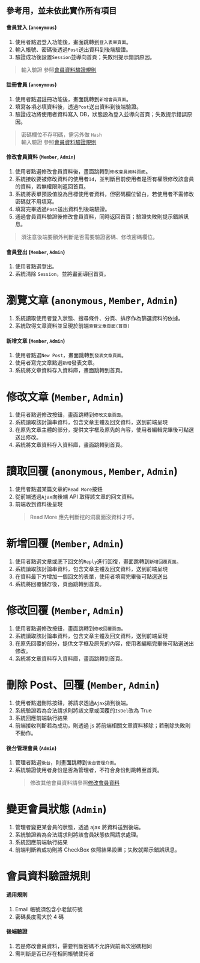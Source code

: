 ## 參考用，並未依此實作所有項目

#### 會員登入 (`anonymous`)

1.  使用者點選登入功能後，畫面跳轉到`登入表單頁面`。
1.  輸入帳號、密碼後透過`Post`送出資料到後端驗證。
1.  驗證成功後設置`Session`並導向首頁；失敗則提示錯誤原因。

> 輸入驗證 參照<a href="#memberValidateRule">會員資料驗證規則</a>

#### 註冊會員 (`anonymous`)

1.  使用者點選註冊功能後，畫面跳轉到`新增會員頁面`。
1.  填寫各項必填資料後，透過`Post`送出資料到後端驗證。
1.  驗證成功將使用者資料寫入 DB，狀態設為登入並導向首頁；失敗提示錯誤原因。

> 密碼欄位不存明碼，需另外做 `Hash`  
> 輸入驗證 參照<a href="#memberValidateRule">會員資料驗證規則</a>

<a id="updateMember"></a>

#### 修改會員資料 (`Member`, `Admin`)

1.  使用者點選修改會員資料後，畫面跳轉到`修改會員資料頁面`。
1.  系統接收要被修改資料的使用者`Id`，並判斷目前使用者是否有權限修改該會員的資料，若無權限則返回首頁。
1.  系統將表單預設值設為目標使用者資料，但密碼欄位留白，若使用者不需修改密碼就不用填寫。
1.  填寫完畢透過`Post`送出資料到後端驗證。
1.  通過會員資料驗證後修改會員資料，同時返回首頁；驗證失敗則提示錯誤訊息。

> 須注意後端要額外判斷是否需要驗證密碼、修改密碼欄位。

#### 會員登出 (`Member`, `Admin`)

1.  使用者點選登出。
1.  系統清除 `Session`，並將畫面導回首頁。

# 瀏覽文章 (`anonymous`, `Member`, `Admin`)

1.  系統讀取使用者登入狀態、搜尋條件、分頁、排序作為篩選資料的依據。
1.  系統取得文章資料並呈現於前端`瀏覽文章頁面(首頁)`

#### 新增文章 (`Member`, `Admin`)

1.  使用者點選`New Post`，畫面跳轉到`發表文章頁面`。
1.  使用者寫完文章點選`新增`發表文章。
1.  系統將文章資料存入資料庫，畫面跳轉到首頁。

# 修改文章 (`Member`, `Admin`)

1.  使用者點選修改按鈕，畫面跳轉到`修改文章頁面`。
1.  系統讀取該討論串資料，包含文章主體及回文資料，送到前端呈現
1.  在原先文章主體的部分，提供文字框及原先的內容，使用者編輯完畢後可點選送出修改。
1.  系統將文章資料存入資料庫，畫面跳轉到首頁。

# 讀取回覆 (`anonymous`, `Member`, `Admin`)

1.  使用者點選某篇文章的`Read More`按鈕
1.  從前端透過`Ajax`向後端 API 取得該文章的回文資料。
1.  前端收到資料後呈現
    > Read More 應先判斷挖的洞裏面沒資料才呼。

# 新增回覆 (`Member`, `Admin`)

1.  使用者點選文章或底下回文的`Reply`進行回復，畫面跳轉到`新增回覆頁面`。
1.  系統讀取該討論串資料，包含文章主體及回文資料，送到前端呈現
1.  在資料最下方增加一個回文的表單，使用者填寫完畢後可點選送出
1.  系統將回覆儲存後，頁面跳轉到首頁。

# 修改回覆 (`Member`, `Admin`)

1.  使用者點選修改按鈕，畫面跳轉到`修改回覆頁面`。
1.  系統讀取該討論串資料，包含文章主體及回文資料，送到前端呈現
1.  在原先回覆的部分，提供文字框及原先的內容，使用者編輯完畢後可點選送出修改。
1.  系統將文章資料存入資料庫，畫面跳轉到首頁。

# 刪除 Post、回覆 (`Member`, `Admin`)

1.  使用者點選刪除按鈕，將請求透過`Ajax`拋到後端。
1.  系統驗證若為合法請求則將該文章或回覆的`IsDel`改為 True
1.  系統回應前端執行結果
1.  前端接收判斷若為成功，則透過 js 將前端相關文章資料移除；若刪除失敗則不動作。

#### 後台管理會員 (`Admin`)

1.  管理者點選`後台`，則畫面跳轉到`後台管理介面`。
1.  系統驗證使用者身份是否為管理者，不符合身份則跳轉至首頁。
    > 修改其他會員資料請參照<a href="#updateMember">修改會員資料</a>

# 變更會員狀態 (`Admin`)

1.  管理者變更某會員的狀態，透過 ajax 將資料送到後端。
1.  系統驗證若為合法請求則將該會員狀態依照請求處理。
1.  系統回應前端執行結果
1.  前端判斷若成功則將 CheckBox 依照結果設置；失敗就顯示錯誤訊息。

<a id="memberValidateRule"></a>

# 會員資料驗證規則

#### 通用規則

1.  Email 帳號須包含小老鼠符號
1.  密碼長度需大於 4 碼

#### 後端驗證

1.  若是修改會員資料，需要判斷密碼不允許與前兩次密碼相同
1.  需判斷是否已存在相同帳號使用者
